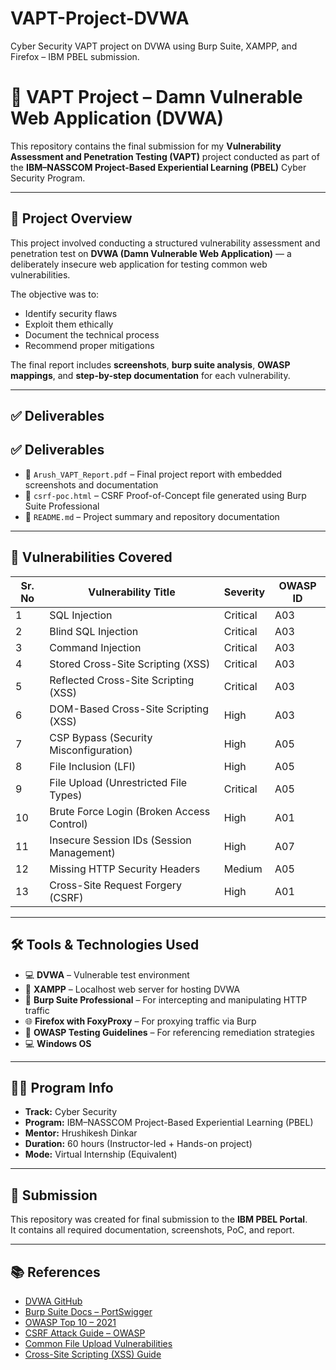 # VAPT-Project-DVWA
Cyber Security VAPT project on DVWA using Burp Suite, XAMPP, and Firefox – IBM PBEL submission.
# 🔐 VAPT Project – Damn Vulnerable Web Application (DVWA)

This repository contains the final submission for my **Vulnerability Assessment and Penetration Testing (VAPT)** project conducted as part of the **IBM–NASSCOM Project-Based Experiential Learning (PBEL)** Cyber Security Program.

---

## 📄 Project Overview

This project involved conducting a structured vulnerability assessment and penetration test on **DVWA (Damn Vulnerable Web Application)** — a deliberately insecure web application for testing common web vulnerabilities.

The objective was to:
- Identify security flaws
- Exploit them ethically
- Document the technical process
- Recommend proper mitigations

The final report includes **screenshots**, **burp suite analysis**, **OWASP mappings**, and **step-by-step documentation** for each vulnerability.

---

## ✅ Deliverables

## ✅ Deliverables

- 📘 `Arush_VAPT_Report.pdf` – Final project report with embedded screenshots and documentation
- 🧪 `csrf-poc.html` – CSRF Proof-of-Concept file generated using Burp Suite Professional
- 📄 `README.md` – Project summary and repository documentation


---

## 🧪 Vulnerabilities Covered

| Sr. No | Vulnerability Title                                       | Severity | OWASP ID |
|--------|------------------------------------------------------------|----------|----------|
| 1      | SQL Injection                                              | Critical | A03      |
| 2      | Blind SQL Injection                                        | Critical | A03      |
| 3      | Command Injection                                          | Critical | A03      |
| 4      | Stored Cross-Site Scripting (XSS)                          | Critical | A03      |
| 5      | Reflected Cross-Site Scripting (XSS)                       | Critical | A03      |
| 6      | DOM-Based Cross-Site Scripting (XSS)                       | High     | A03      |
| 7      | CSP Bypass (Security Misconfiguration)                     | High     | A05      |
| 8      | File Inclusion (LFI)                                       | High     | A05      |
| 9      | File Upload (Unrestricted File Types)                      | Critical | A05      |
| 10     | Brute Force Login (Broken Access Control)                  | High     | A01      |
| 11     | Insecure Session IDs (Session Management)                  | High     | A07      |
| 12     | Missing HTTP Security Headers                              | Medium   | A05      |
| 13     | Cross-Site Request Forgery (CSRF)                          | High     | A01      |

---

## 🛠️ Tools & Technologies Used

- 💻 **DVWA** – Vulnerable test environment
- 🐘 **XAMPP** – Localhost web server for hosting DVWA
- 🔐 **Burp Suite Professional** – For intercepting and manipulating HTTP traffic
- 🌐 **Firefox with FoxyProxy** – For proxying traffic via Burp
- 🧪 **OWASP Testing Guidelines** – For referencing remediation strategies
- 💻 **Windows OS**

---

## 👨‍🏫 Program Info

- **Track:** Cyber Security  
- **Program:** IBM–NASSCOM Project-Based Experiential Learning (PBEL)  
- **Mentor:** Hrushikesh Dinkar  
- **Duration:** 60 hours (Instructor-led + Hands-on project)  
- **Mode:** Virtual Internship (Equivalent)

---

## 📌 Submission

This repository was created for final submission to the **IBM PBEL Portal**.  
It contains all required documentation, screenshots, PoC, and report.

---

## 📚 References

- [DVWA GitHub](https://github.com/digininja/DVWA)
- [Burp Suite Docs – PortSwigger](https://portswigger.net/burp)
- [OWASP Top 10 – 2021](https://owasp.org/www-project-top-ten/)
- [CSRF Attack Guide – OWASP](https://owasp.org/www-community/attacks/csrf)
- [Common File Upload Vulnerabilities](https://owasp.org/www-community/vulnerabilities/Unrestricted_File_Upload)
- [Cross-Site Scripting (XSS) Guide](https://owasp.org/www-community/attacks/xss/)
